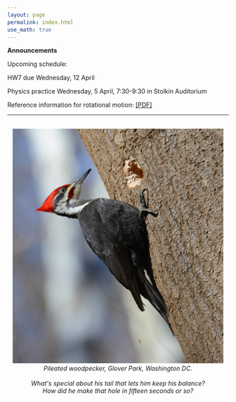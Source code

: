 ```yaml
---
layout: page 
permalink: index.html
use_math: true
---
```


**Announcements**

Upcoming schedule:

HW7 due Wednesday, 12 April

Physics practice Wednesday, 5 April, 7:30-9:30 in Stolkin Auditorium

Reference information for rotational motion: <a href="ref-rotation.pdf">[PDF]</a>

---

<br>

<center> <img src="woodpecker.jpg">
<br>
<em>Pileated woodpecker, Glover Park, Washington DC.<br><br>
What's special about his tail that lets him keep his balance?<br>
How did he make that hole in fifteen seconds or so?
</em>
</center>

